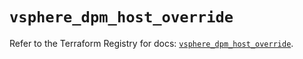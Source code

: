 # `vsphere_dpm_host_override`

Refer to the Terraform Registry for docs: [`vsphere_dpm_host_override`](https://registry.terraform.io/providers/vmware/vsphere/2.14.1/docs/resources/dpm_host_override).

